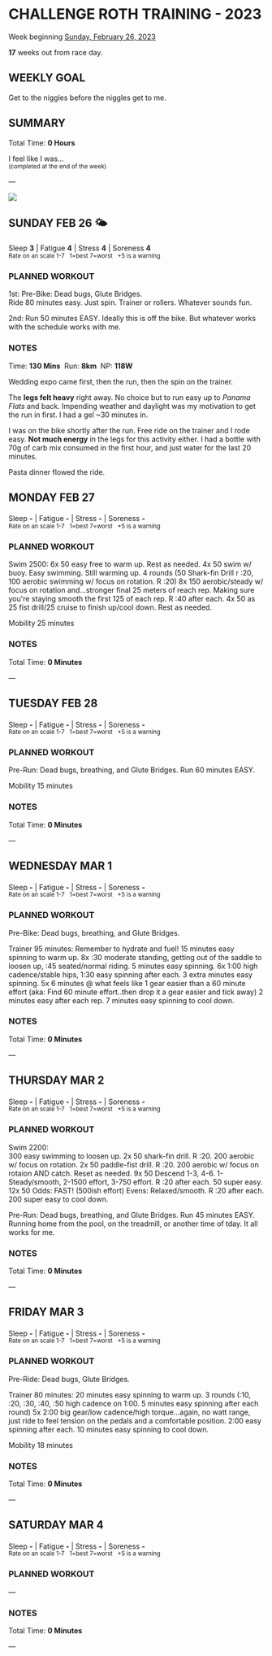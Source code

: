 # CHALLENGE ROTH TRAINING - 2023
Week beginning [Sunday, February 26, 2023](javascript:flick('sun');)

**17** weeks out from race day.

## WEEKLY GOAL
Get to the niggles before the niggles get to me.

## SUMMARY
Total Time: **0 Hours**

I feel like I was...
<br /><sup>(completed at the end of the week)</sup>

&mdash;

![](/assets/jpg/II-9x550.jpeg)

## SUNDAY FEB 26 🌤
Sleep **3** | Fatigue **4** | Stress **4** | Soreness **4**
<sup><br />Rate on an scale 1-7 &nbsp; 1=best 7=worst &nbsp; +5 is a warning</sup>

### PLANNED WORKOUT
1st: Pre-Bike: Dead bugs, Glute Bridges.  
Ride 80 minutes easy. Just spin. Trainer or rollers. Whatever sounds fun.

2nd: Run 50 minutes EASY. Ideally this is off the bike. But whatever works with the schedule works with me.

### NOTES
Time: **130 Mins** &nbsp;Run: **8km** &nbsp;NP: **118W**

Wedding expo came first, then the run, then the spin on the trainer.

The **legs felt heavy** right away.  No choice but to run easy up to _Panama Flats_ and back.  Impending weather and daylight was my motivation to get the run in first.  I had a gel ~30 minutes in.

I was on the bike shortly after the run.  Free ride on the trainer and I rode easy.  **Not much energy** in the legs for this activity either.  I had a bottle with 70g of carb mix  consumed in the first hour, and just water for the last 20 minutes.

Pasta dinner flowed the ride.

<!---->
## MONDAY FEB 27
Sleep **-** | Fatigue **-** | Stress **-** | Soreness **-**
<sup><br />Rate on an scale 1-7 &nbsp; 1=best 7=worst &nbsp; +5 is a warning</sup>

### PLANNED WORKOUT
Swim 2500: 
6x 50 easy free to warm up. Rest as needed. 
4x 50 swim w/ buoy. Easy swimming. Still warming up. 
4 rounds (50 Shark-fin Drill r :20, 100 aerobic swimming w/ focus on rotation. R :20) 
8x 150 aerobic/steady w/ focus on rotation and...stronger final 25 meters of reach rep. Making sure you're staying smooth the first 125 of each rep. R :40 after each. 
4x 50 as 25 fist drill/25 cruise to finish up/cool down. Rest as needed. 

Mobility 25 minutes

### NOTES
Total Time: **0 Minutes**

&mdash;  

<!---->
## TUESDAY FEB 28
Sleep **-** | Fatigue **-** | Stress **-** | Soreness **-**
<sup><br />Rate on an scale 1-7 &nbsp; 1=best 7=worst &nbsp; +5 is a warning</sup>

### PLANNED WORKOUT
Pre-Run: Dead bugs, breathing, and Glute Bridges.
Run 60 minutes EASY. 

Mobility 15 minutes

### NOTES
Total Time: **0 Minutes**

&mdash;  

<!---->
## WEDNESDAY MAR 1
Sleep **-** | Fatigue **-** | Stress **-** | Soreness **-**
<sup><br />Rate on an scale 1-7 &nbsp; 1=best 7=worst &nbsp; +5 is a warning</sup>

### PLANNED WORKOUT
Pre-Bike: Dead bugs, breathing, and Glute Bridges.

Trainer 95 minutes: Remember to hydrate and fuel!
15 minutes easy spinning to warm up.
8x :30 moderate standing, getting out of the saddle to loosen up, :45 seated/normal riding.
5 minutes easy spinning.
6x 1:00 high cadence/stable hips, 1:30 easy spinning after each.
3 extra minutes easy spinning.
5x 6 minutes @ what feels like 1 gear easier than a 60 minute effort (aka: Find 60 minute effort..then drop it a gear easier and tick away) 2 minutes easy after each rep.
7 minutes easy spinning to cool down.

### NOTES
Total Time: **0 Minutes**

&mdash;  

<!---->
## THURSDAY MAR 2
Sleep **-** | Fatigue **-** | Stress **-** | Soreness **-**
<sup><br />Rate on an scale 1-7 &nbsp; 1=best 7=worst &nbsp; +5 is a warning</sup>

### PLANNED WORKOUT
Swim 2200:  
300 easy swimming to loosen up. 
2x 50 shark-fin drill. R :20. 
200 aerobic w/ focus on rotation. 
2x 50 paddle-fist drill. R :20. 
200 aerobic w/ focus on rotaion AND catch. Reset as needed. 
9x 50 Descend 1-3, 4-6. 1-Steady/smooth, 2-1500 effort, 3-750 effort. R :20 after each. 
50 super easy. 
12x 50 Odds: FAST! (500ish effort) Evens: Relaxed/smooth. R :20 after each. 
200 super easy to cool down. 

Pre-Run: Dead bugs, breathing, and Glute Bridges.
Run 45 minutes EASY. Running home from the pool, on the treadmill, or another time of tday. It all works for me.

### NOTES
Total Time: **0 Minutes**

&mdash;  

<!---->
## FRIDAY MAR 3
Sleep **-** | Fatigue **-** | Stress **-** | Soreness **-**
<sup><br />Rate on an scale 1-7 &nbsp; 1=best 7=worst &nbsp; +5 is a warning</sup>

### PLANNED WORKOUT
Pre-Ride: Dead bugs, Glute Bridges.

Trainer 80 minutes: 
20 minutes easy spinning to warm up. 
3 rounds (:10, :20, :30, :40, :50 high cadence on 1:00. 5 minutes easy spinning after each round) 
5x 2:00 big gear/low cadence/high torque...again, no watt range, just ride to feel tension on the pedals and a comfortable position. 2:00 easy spinning after each. 
10 minutes easy spinning to cool down. 

Mobility 18 minutes

### NOTES
Total Time: **0 Minutes**

&mdash;  

<!---->
## SATURDAY MAR 4
Sleep **-** | Fatigue **-** | Stress **-** | Soreness **-**
<sup><br />Rate on an scale 1-7 &nbsp; 1=best 7=worst &nbsp; +5 is a warning</sup>

### PLANNED WORKOUT
&mdash;  

### NOTES
Total Time: **0 Minutes**

&mdash;  
